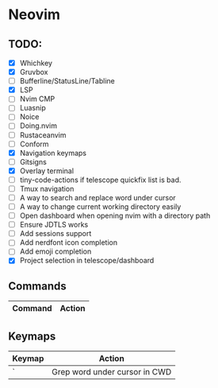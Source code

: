 # Neovim

## TODO:

- [x] Whichkey
- [x] Gruvbox
- [ ] Bufferline/StatusLine/Tabline
- [x] LSP
- [ ] Nvim CMP
- [ ] Luasnip
- [ ] Noice
- [ ] Doing.nvim
- [ ] Rustaceanvim
- [ ] Conform
- [x] Navigation keymaps
- [ ] Gitsigns
- [x] Overlay terminal
- [ ] tiny-code-actions if telescope quickfix list is bad.
- [ ] Tmux navigation
- [ ] A way to search and replace word under cursor
- [ ] A way to change current working directory easily
- [ ] Open dashboard when opening nvim with a directory path
- [ ] Ensure JDTLS works
- [ ] Add sessions support
- [ ] Add nerdfont icon completion
- [ ] Add emoji completion
- [x] Project selection in telescope/dashboard

## Commands

| Command | Action |
| --- | --- |

## Keymaps

| Keymap | Action |
| --- | --- |
| <leader>`| Grep word under cursor in CWD |
